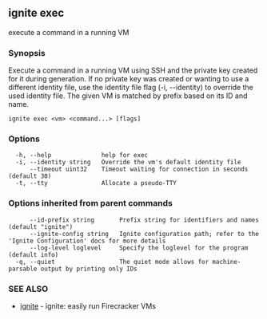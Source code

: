 ## ignite exec

execute a command in a running VM

### Synopsis


Execute a command in a running VM using SSH and the private key created for it during generation.
If no private key was created or wanting to use a different identity file,
use the identity file flag (-i, --identity) to override the used identity file.
The given VM is matched by prefix based on its ID and name.


```
ignite exec <vm> <command...> [flags]
```

### Options

```
  -h, --help              help for exec
  -i, --identity string   Override the vm's default identity file
      --timeout uint32    Timeout waiting for connection in seconds (default 30)
  -t, --tty               Allocate a pseudo-TTY
```

### Options inherited from parent commands

```
      --id-prefix string       Prefix string for identifiers and names (default "ignite")
      --ignite-config string   Ignite configuration path; refer to the 'Ignite Configuration' docs for more details
      --log-level loglevel     Specify the loglevel for the program (default info)
  -q, --quiet                  The quiet mode allows for machine-parsable output by printing only IDs
```

### SEE ALSO

* [ignite](ignite.md)	 - ignite: easily run Firecracker VMs

